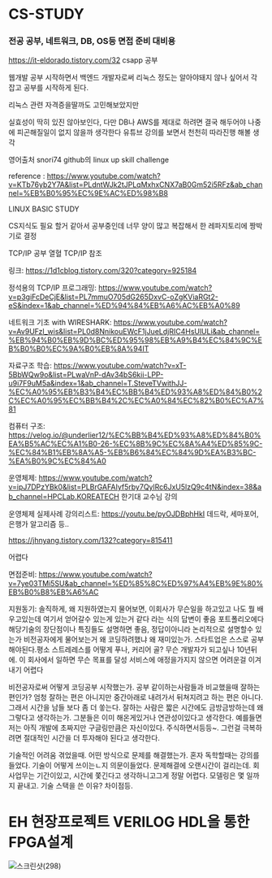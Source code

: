 # CS-STUDY


### 전공 공부, 네트워크, DB, OS등 면접 준비 대비용

https://it-eldorado.tistory.com/32
csapp 공부


웹개발 공부 시작하면서 백엔드 개발자로써 리눅스 정도는 알아야돼지 않나 싶어서 각 잡고 공부를 시작하게 된다.

리눅스 관련 자격증을딸까도 고민해보았지만

실효성이 딱히 있진 않아보인다, 다만 DB나 AWS를 제대로 하려면 결국 해두어야 나중에 피곤해질일이 없지 않을까 생각한다
유튜브 강의를 보면서 천천히 따라진행 해볼 생각

영어출처 snori74 github의 linux up skill challenge


reference : https://www.youtube.com/watch?v=KTb76yb2Y7A&list=PLdntWJk2tJPLqMxhxCNX7aB0Gm52i5RFz&ab_channel=%EB%B0%95%EC%9E%AC%ED%98%B8

LINUX BASIC STUDY

CS지식도 필요 할거 같아서 공부중인데 너무  양이 많고 복잡해서 한 레파지토리에 짱박기로 결정

TCP/IP 공부 열혈 TCP/IP 참조

링크: https://1d1cblog.tistory.com/320?category=925184

정석용의 TCP/IP 프로그래밍: https://www.youtube.com/watch?v=p3giFcDeCjE&list=PL7mmuO705dG265DxvC-oZgKViaRGt2-eS&index=1&ab_channel=%ED%94%84%EB%A6%AC%EB%A0%89

네트워크 기초 with WIRESHARK: https://www.youtube.com/watch?v=Av9UFzl_wis&list=PL0d8NnikouEWcF1jJueLdjRIC4HsUlULi&ab_channel=%EB%94%B0%EB%9D%BC%ED%95%98%EB%A9%B4%EC%84%9C%EB%B0%B0%EC%9A%B0%EB%8A%94IT


자료구조 학습: https://www.youtube.com/watch?v=xT-5BbWQw9o&list=PLwaVnP-dAv34bS6kii-LPP-u9i7F9uM5a&index=1&ab_channel=T.SteveTVwithJJ-%EC%A0%95%EB%B3%B4%EC%BB%B4%ED%93%A8%ED%84%B0%2C%EC%A0%95%EC%BB%B4%2C%EC%A0%84%EC%82%B0%EC%A7%81

컴퓨터 구조: https://velog.io/@underlier12/%EC%BB%B4%ED%93%A8%ED%84%B0%EA%B5%AC%EC%A1%B0-26-%EC%8B%9C%EC%8A%A4%ED%85%9C-%EC%84%B1%EB%8A%A5-%EB%B6%84%EC%84%9D%EA%B3%BC-%EA%B0%9C%EC%84%A0

운영체제: https://www.youtube.com/watch?v=ipJ7DPzYBk0&list=PLBrGAFAIyf5rby7QylRc6JxU5lzQ9c4tN&index=38&ab_channel=HPCLab.KOREATECH
한기대 교수님 강의

운영체제 실제사례 강의리스트: https://youtu.be/pyOJDBphHkI
데드락, 세마포어, 은행가 알고리즘 등..

https://jhnyang.tistory.com/132?category=815411

어렵다

면접준비: https://www.youtube.com/watch?v=7ye03TMi5SU&ab_channel=%ED%85%8C%ED%97%A4%EB%9E%80%EB%B0%B8%EB%A6%AC

지원동기: 솔직하게, 왜 지원하였는지 물어보면, 이회사가 무슨일을 하고있고 나도 뭘 배우고있는데 여기서 얻어갈수 있는게 있는거 같다 라는 식의 답변이 좋음
포트폴리오에다 해당기술의 장단점이나 특징들도 설명하면 좋음, 정답이아니라 논리적으로 설명할수 있는가
비전공자에게 물어보는거 왜 코딩하려했냐 왜 재미있는가.  스타트업은 스스로 공부해야된다.평소 스트레레스를 어떻게 푸나, 커리어 골? 무슨 개발자가 되고싶나 10년뒤에. 이 회사에서 일하면 무슨 목표를 달성
서비스에 애정을가지지 않으면 어려운걸 이겨내기 어렵다

비전공자로써 어떻게 코딩공부 시작했는가. 공부 같이하는사람들과 비교했을때 잘하는편인가?
엄청 잘하는 편은 아니지만 중간아래로 내려가서 뒤쳐지려고 하는 편은 아니다. 그래서 시간을 남들 보다 좀 더 쏳는다. 
잘하는 사람은 짧은 시간에도 금방금방하는데 왜그렇다고 생각하는가.
그분들은 이미 해온게있거나 연관성이있다고 생각한다. 예를들면 저는 아직 개발에 초짜지만
구글링만큼은 자신이있다. 주식하면서등등~. 그런걸 극복하려면 절대적인 시간을 더 투자해야 된다고 생각한다.

기술적인 어려움 겪었을때. 어떤 방식으로 문제를 해결했는가. 혼자 독학할때는 강의를 들었다. 기술이 어떻게 쓰이는ㄴ지 의문이들었다. 문제해결에 오랜시간이 걸리는데. 회사업무는 기간이있고, 시간에 쫓긴다고 생각하니고그게 정말 어렵다. 모델링은 몇 일까지 끝내고. 기술 스택을 쓴 이유? 차이점등.

# EH 현장프로젝트 VERILOG HDL을 통한 FPGA설계

![스크린샷(298)](https://user-images.githubusercontent.com/75001605/126116641-81129b0d-200c-4c5c-99e4-55bcdb9a5ecc.png)



